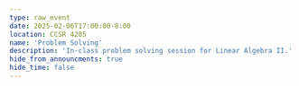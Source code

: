 ```yaml
---
type: raw_event
date: 2025-02-06T17:00:00-8:00
location: CCSR 4205
name: 'Problem Solving'
description: 'In-class problem solving session for Linear Algebra II.'
hide_from_announcments: true
hide_time: false
---
```

